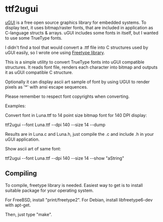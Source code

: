 ttf2ugui
========

[uGUI][1] is a free open source graphics library for embedded systems. 
To display text, it uses bitmap/raster fonts, that are included
in application as C-language structs & arrays. uGUI includes
some fonts in itself, but I wanted to use some TrueType fonts.

I didn't find a tool that would convert a .ttf file into
C structures used by uGUI easily, so I wrote one using
[Freetype library][2].

This is a simple utility to convert TrueType fonts into uGUI compatible
structures. It reads font file, renders each character into bitmap
and outputs it as uGUI compatible C structure. 

Optionally it can display ascii art sample of font by using
UGUI to render pixels as '*' with ansi escape sequences.

Please remember to respect font copyrights when converting.

Examples:

Convert font in Luna.ttf to 14 point size bitmap font for 140 DPI display:

ttf2ugui --font Luna.ttf --dpi 140 --size 14 --dump

Results are in Luna.c and Luna.h, just compile the
.c and include .h in your uGUI application.

Show ascii art of same font:

ttf2ugui --font Luna.ttf --dpi 140 --size 14 --show "aString"

Compiling
---------

To compile, freetype library is needed. Easiest way
to get is to install suitable package for your operating system.

For FreeBSD, install "print/freetype2".
For Debian, install libfreetype6-dev with apt-get.

Then, just type "make".

[1]: http://www.embeddedlightning.com/ugui/
[2]: http://freetype.org/
